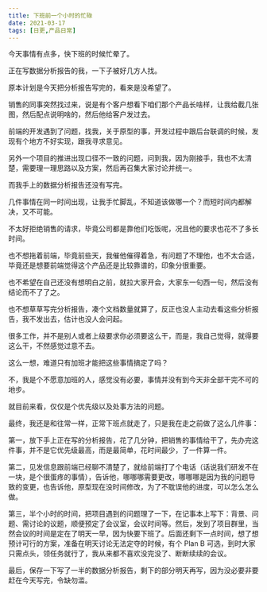```yaml
---
title: 下班前一个小时的忙碌
date: 2021-03-17
tags: [日更,产品日常]
---
```


今天事情有点多，快下班的时候忙晕了。
<!-- more -->
正在写数据分析报告的我，一下子被好几方人找。

原本计划是今天把分析报告写完的，看来是没希望了。

销售的同事突然找过来，说是有个客户想看下咱们那个产品长啥样，让我给截几张图，然后配点说明啥的，然后他给客户发过去。

前端的开发遇到了问题，找我，关于原型的事，开发过程中跟后台联调的时候，发现有个地方不好实现，跟我寻求意见。

另外一个项目的推进出现口径不一致的问题，问到我，因为刚接手，我也不太清楚，需要理一理思路以及方案，然后再召集大家讨论并统一。

而我手上的数据分析报告还没有写完。

几件事情在同一时间出现，让我手忙脚乱，不知道该做哪一个？而短时间内都解决，又不可能。

不太好拒绝销售的请求，毕竟公司都是靠他们吃饭呢，况且他的要求也花不了多长时间。

也不想拖着前端，毕竟前些天，我催他催得着急，有问题了不理他，也不太合适，毕竟还是想要前端觉得这个产品还是比较靠谱的，印象分很重要。

也不希望在自己还没有想明白之前，就拉大家开会，大家东一句西一句，然后没有结论而不了了之。

也不想草草写完分析报告，凑个文档数量就算了，反正也没人主动去看这些分析报告，我不发出去，估计也没人会问起。

很多工作，并不是别人或者上级要求你必须要这么干，而是，我自己觉得，就得要这么干，不然感觉过意不去。

这么一想，难道只有加班才能把这些事情搞定了吗？

不，我是个不愿意加班的人，感觉没有必要，事情并没有到今天非全部干完不可的地步。

就目前来看，仅仅是个优先级以及处事方法的问题。

最终，我还是和往常一样，正常下班点就走了，只是我在走之前做了这么几件事：

第一，放下手上正在写的分析报告，花了几分钟，把销售的事情给干了，先办完这件事，并不是它优先级最高，而是最简单，花时间最少，了一件算一件。

第二，见发信息跟前端已经聊不清楚了，就给前端打了个电话（话说我们研发不在一块，是个很蛋疼的事情），告诉他，哪哪哪需要更改，哪哪哪是因为我的问题导致的变更，也告诉他，原型现在没时间修改，为了不耽误他的进度，可以怎么怎么做。

第三，半个小时的时间，把项目遇到的问题理了一下，在记事本上写下：背景、问题、需讨论的议题，顺便预定了会议室，会议时间等。然后，发到了项目群里，当然会议的时间是定在了明天一早，因为快要下班了。后面还剩下一点时间，想了想预计可行的方案，准备在明天讨论无法定夺的时候，有个 Plan B 可选，到时大家只需点头，领任务就行了，我从来都不喜欢没完没了、断断续续的会议。

最后，保存一下写了一半的数据分析报告，剩下的部分明天再写，因为没必要非要赶在今天写完，令缺勿滥。